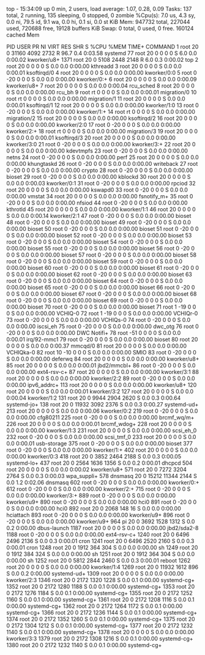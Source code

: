 top - 15:34:09 up 0 min,  2 users,  load average: 1.07, 0.28, 0.09
Tasks: 137 total,   2 running, 135 sleeping,   0 stopped,   0 zombie
%Cpu(s):  7.0 us,  4.3 sy,  0.0 ni, 79.5 id,  9.1 wa,  0.0 hi,  0.1 si,  0.0 st
KiB Mem:    947732 total,   227044 used,   720688 free,    19128 buffers
KiB Swap:        0 total,        0 used,        0 free.   160124 cached Mem

  PID USER      PR  NI    VIRT    RES    SHR S  %CPU %MEM     TIME+ COMMAND
    1 root      20   0   31160   4092   2732 R  96.7  0.4   0:03.58 systemd
   77 root      20   0       0      0      0 S   6.0  0.0   0:00.02 kworker/u8+
 1371 root      20   0    5108   2448   2148 R   6.0  0.3   0:00.02 top
    2 root      20   0       0      0      0 S   0.0  0.0   0:00.00 kthreadd
    3 root      20   0       0      0      0 S   0.0  0.0   0:00.01 ksoftirqd/0
    4 root      20   0       0      0      0 S   0.0  0.0   0:00.00 kworker/0:0
    5 root       0 -20       0      0      0 S   0.0  0.0   0:00.00 kworker/0:+
    6 root      20   0       0      0      0 S   0.0  0.0   0:00.09 kworker/u8+
    7 root      20   0       0      0      0 S   0.0  0.0   0:00.04 rcu_sched
    8 root      20   0       0      0      0 S   0.0  0.0   0:00.00 rcu_bh
    9 root      rt   0       0      0      0 S   0.0  0.0   0:00.01 migration/0
   10 root      rt   0       0      0      0 S   0.0  0.0   0:00.00 migration/1
   11 root      20   0       0      0      0 S   0.0  0.0   0:00.01 ksoftirqd/1
   12 root      20   0       0      0      0 S   0.0  0.0   0:00.00 kworker/1:0
   13 root       0 -20       0      0      0 S   0.0  0.0   0:00.00 kworker/1:+
   14 root      rt   0       0      0      0 S   0.0  0.0   0:00.00 migration/2
   15 root      20   0       0      0      0 S   0.0  0.0   0:00.00 ksoftirqd/2
   16 root      20   0       0      0      0 S   0.0  0.0   0:00.00 kworker/2:0
   17 root       0 -20       0      0      0 S   0.0  0.0   0:00.00 kworker/2:+
   18 root      rt   0       0      0      0 S   0.0  0.0   0:00.00 migration/3
   19 root      20   0       0      0      0 S   0.0  0.0   0:00.01 ksoftirqd/3
   20 root      20   0       0      0      0 S   0.0  0.0   0:00.00 kworker/3:0
   21 root       0 -20       0      0      0 S   0.0  0.0   0:00.00 kworker/3:+
   22 root      20   0       0      0      0 S   0.0  0.0   0:00.00 kdevtmpfs
   23 root       0 -20       0      0      0 S   0.0  0.0   0:00.00 netns
   24 root       0 -20       0      0      0 S   0.0  0.0   0:00.00 perf
   25 root      20   0       0      0      0 S   0.0  0.0   0:00.00 khungtaskd
   26 root       0 -20       0      0      0 S   0.0  0.0   0:00.00 writeback
   27 root       0 -20       0      0      0 S   0.0  0.0   0:00.00 crypto
   28 root       0 -20       0      0      0 S   0.0  0.0   0:00.00 bioset
   29 root       0 -20       0      0      0 S   0.0  0.0   0:00.00 kblockd
   30 root      20   0       0      0      0 S   0.0  0.0   0:00.03 kworker/0:1
   31 root       0 -20       0      0      0 S   0.0  0.0   0:00.00 rpciod
   32 root      20   0       0      0      0 S   0.0  0.0   0:00.00 kswapd0
   33 root       0 -20       0      0      0 S   0.0  0.0   0:00.00 vmstat
   34 root      20   0       0      0      0 S   0.0  0.0   0:00.00 fsnotify_m+
   35 root       0 -20       0      0      0 S   0.0  0.0   0:00.00 nfsiod
   44 root       0 -20       0      0      0 S   0.0  0.0   0:00.00 kthrotld
   45 root      20   0       0      0      0 S   0.0  0.0   0:00.00 kworker/1:1
   46 root      20   0       0      0      0 S   0.0  0.0   0:00.14 kworker/2:1
   47 root       0 -20       0      0      0 S   0.0  0.0   0:00.00 bioset
   48 root       0 -20       0      0      0 S   0.0  0.0   0:00.00 bioset
   49 root       0 -20       0      0      0 S   0.0  0.0   0:00.00 bioset
   50 root       0 -20       0      0      0 S   0.0  0.0   0:00.00 bioset
   51 root       0 -20       0      0      0 S   0.0  0.0   0:00.00 bioset
   52 root       0 -20       0      0      0 S   0.0  0.0   0:00.00 bioset
   53 root       0 -20       0      0      0 S   0.0  0.0   0:00.00 bioset
   54 root       0 -20       0      0      0 S   0.0  0.0   0:00.00 bioset
   55 root       0 -20       0      0      0 S   0.0  0.0   0:00.00 bioset
   56 root       0 -20       0      0      0 S   0.0  0.0   0:00.00 bioset
   57 root       0 -20       0      0      0 S   0.0  0.0   0:00.00 bioset
   58 root       0 -20       0      0      0 S   0.0  0.0   0:00.00 bioset
   59 root       0 -20       0      0      0 S   0.0  0.0   0:00.00 bioset
   60 root       0 -20       0      0      0 S   0.0  0.0   0:00.00 bioset
   61 root       0 -20       0      0      0 S   0.0  0.0   0:00.00 bioset
   62 root       0 -20       0      0      0 S   0.0  0.0   0:00.00 bioset
   63 root       0 -20       0      0      0 S   0.0  0.0   0:00.00 bioset
   64 root       0 -20       0      0      0 S   0.0  0.0   0:00.00 bioset
   65 root       0 -20       0      0      0 S   0.0  0.0   0:00.00 bioset
   66 root       0 -20       0      0      0 S   0.0  0.0   0:00.00 bioset
   67 root       0 -20       0      0      0 S   0.0  0.0   0:00.00 bioset
   68 root       0 -20       0      0      0 S   0.0  0.0   0:00.00 bioset
   69 root       0 -20       0      0      0 S   0.0  0.0   0:00.00 bioset
   70 root       0 -20       0      0      0 S   0.0  0.0   0:00.00 bioset
   71 root       1 -19       0      0      0 S   0.0  0.0   0:00.00 VCHIQ-0
   72 root       1 -19       0      0      0 S   0.0  0.0   0:00.00 VCHIQr-0
   73 root       0 -20       0      0      0 S   0.0  0.0   0:00.00 VCHIQs-0
   74 root       0 -20       0      0      0 S   0.0  0.0   0:00.00 iscsi_eh
   75 root       0 -20       0      0      0 S   0.0  0.0   0:00.00 dwc_otg
   76 root       0 -20       0      0      0 S   0.0  0.0   0:00.00 DWC Notifi+
   78 root     -51   0       0      0      0 S   0.0  0.0   0:00.01 irq/92-mmc1
   79 root       0 -20       0      0      0 S   0.0  0.0   0:00.00 bioset
   80 root      20   0       0      0      0 S   0.0  0.0   0:00.37 mmcqd/0
   81 root      20   0       0      0      0 S   0.0  0.0   0:00.00 VCHIQka-0
   82 root      10 -10       0      0      0 S   0.0  0.0   0:00.00 SMIO
   83 root       0 -20       0      0      0 S   0.0  0.0   0:00.00 deferwq
   84 root      20   0       0      0      0 S   0.0  0.0   0:00.00 kworker/u8+
   85 root      20   0       0      0      0 S   0.0  0.0   0:00.01 jbd2/mmcbl+
   86 root       0 -20       0      0      0 S   0.0  0.0   0:00.00 ext4-rsv-c+
   87 root      20   0       0      0      0 S   0.0  0.0   0:00.00 kworker/3:1
   88 root      20   0       0      0      0 S   0.0  0.0   0:00.00 kworker/2:2
   89 root       0 -20       0      0      0 S   0.0  0.0   0:00.00 ipv6_addrc+
  113 root      20   0       0      0      0 S   0.0  0.0   0:00.00 kworker/u8+
  120 root      20   0       0      0      0 S   0.0  0.0   0:00.01 kworker/3:2
  127 root      20   0       0      0      0 S   0.0  0.0   0:00.04 kworker/1:2
  131 root      20   0    9944   2904   2620 S   0.0  0.3   0:00.64 systemd-jo+
  138 root      20   0   11932   3092   2376 S   0.0  0.3   0:00.27 systemd-ud+
  213 root      20   0       0      0      0 S   0.0  0.0   0:00.06 kworker/0:2
  219 root       0 -20       0      0      0 S   0.0  0.0   0:00.00 cfg80211
  225 root       0 -20       0      0      0 S   0.0  0.0   0:00.00 brcmf_wq/m+
  226 root      20   0       0      0      0 S   0.0  0.0   0:00.01 brcmf_wdog+
  228 root      20   0       0      0      0 S   0.0  0.0   0:00.00 kworker/1:3
  231 root      20   0       0      0      0 S   0.0  0.0   0:00.00 scsi_eh_0
  232 root       0 -20       0      0      0 S   0.0  0.0   0:00.00 scsi_tmf_0
  233 root      20   0       0      0      0 S   0.0  0.0   0:00.01 usb-storage
  375 root       0 -20       0      0      0 S   0.0  0.0   0:00.00 bioset
  377 root       0 -20       0      0      0 S   0.0  0.0   0:00.00 kworker/1:+
  402 root      20   0       0      0      0 S   0.0  0.0   0:00.00 kworker/0:3
  418 root      20   0    3852   2464   2188 S   0.0  0.3   0:00.05 systemd-lo+
  437 root      20   0    2564   1636   1356 S   0.0  0.2   0:00.01 dhcpcd
  504 root      20   0       0      0      0 S   0.0  0.0   0:00.02 kworker/u8+
  571 root      20   0    7272   3204   2764 S   0.0  0.3   0:00.03 wpa_suppli+
  578 dnsmasq   20   0   15212  11344   2144 S   0.0  1.2   0:02.06 dnsmasq
  602 root       0 -20       0      0      0 S   0.0  0.0   0:00.00 kworker/0:+
  612 root       0 -20       0      0      0 S   0.0  0.0   0:00.00 kworker/2:+
  715 root       0 -20       0      0      0 S   0.0  0.0   0:00.00 kworker/3:+
  889 root       0 -20       0      0      0 S   0.0  0.0   0:00.00 kworker/u9+
  890 root       0 -20       0      0      0 S   0.0  0.0   0:00.00 hci0
  891 root       0 -20       0      0      0 S   0.0  0.0   0:00.00 hci0
  892 root      20   0    2068    148     16 S   0.0  0.0   0:00.00 hciattach
  893 root       0 -20       0      0      0 S   0.0  0.0   0:00.00 kworker/u9+
  896 root       0 -20       0      0      0 S   0.0  0.0   0:00.00 kworker/u9+
  964 pi        20   0    3692   1528   1312 S   0.0  0.2   0:00.00 dbus-launch
 1187 root      20   0       0      0      0 S   0.0  0.0   0:00.00 jbd2/sda2-8
 1188 root       0 -20       0      0      0 S   0.0  0.0   0:00.00 ext4-rsv-c+
 1240 root      20   0    6496   2496   2136 S   0.0  0.3   0:00.01 cron
 1241 root      20   0    6496   2520   2160 S   0.0  0.3   0:00.01 cron
 1248 root      20   0    1912    364    304 S   0.0  0.0   0:00.00 sh
 1249 root      20   0    1912    384    324 S   0.0  0.0   0:00.00 sh
 1251 root      20   0    1912    364    304 S   0.0  0.0   0:00.00 sh
 1252 root      20   0    5812   2844   2460 S   0.0  0.3   0:00.01 reboot
 1262 root      20   0       0      0      0 S   0.0  0.0   0:00.00 kworker/1:4
 1269 root      20   0   11932   1612    896 S   0.0  0.2   0:00.00 systemd-ud+
 1309 root      20   0       0      0      0 S   0.0  0.0   0:00.00 kworker/2:3
 1346 root      20   0    2172   1320   1228 S   0.0  0.1   0:00.00 systemd-cg+
 1352 root      20   0    2172   1280   1188 S   0.0  0.1   0:00.00 systemd-cg+
 1353 root      20   0    2172   1276   1184 S   0.0  0.1   0:00.00 systemd-cg+
 1355 root      20   0    2172   1252   1160 S   0.0  0.1   0:00.00 systemd-cg+
 1361 root      20   0    2172   1208   1116 S   0.0  0.1   0:00.00 systemd-cg+
 1362 root      20   0    2172   1264   1172 S   0.0  0.1   0:00.00 systemd-cg+
 1366 root      20   0    2172   1236   1144 S   0.0  0.1   0:00.00 systemd-cg+
 1374 root      20   0    2172   1352   1260 S   0.0  0.1   0:00.00 systemd-cg+
 1375 root      20   0    2172   1304   1212 S   0.0  0.1   0:00.00 systemd-cg+
 1377 root      20   0    2172   1232   1140 S   0.0  0.1   0:00.00 systemd-cg+
 1378 root      20   0       0      0      0 S   0.0  0.0   0:00.00 kworker/3:3
 1379 root      20   0    2172   1308   1216 S   0.0  0.1   0:00.00 systemd-cg+
 1380 root      20   0    2172   1232   1140 S   0.0  0.1   0:00.00 systemd-cg+
